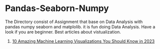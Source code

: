 # Pandas-Seaborn-Numpy
The Directory consist of  Assignment that base on Data Analysis with  pandas numpy seaborn and matplolib. it is fun doing Data Analysis. Have a look if you are beginner.
Best articles about vistualization.
1. [10 Amazing Machine Learning Visualizations You Should Know in 2023](https://towardsdatascience.com/10-amazing-machine-learning-visualizations-you-should-know-in-2023-528282940582)

